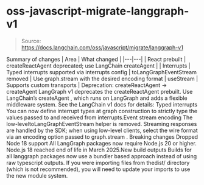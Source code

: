 # oss-javascript-migrate-langgraph-v1

> Source: https://docs.langchain.com/oss/javascript/migrate/langgraph-v1

Summary of changes
| Area | What changed |
|---|---|
| React prebuilt | createReactAgent deprecated; use LangChain createAgent |
| Interrupts | Typed interrupts supported via interrupts config |
toLangGraphEventStream removed | Use graph.stream with the desired encoding format |
useStream | Supports custom transports |
Deprecation: createReactAgent
→ createAgent
LangGraph v1 deprecates the createReactAgent
prebuilt. Use LangChain’s createAgent
, which runs on LangGraph and adds a flexible middleware system.
See the LangChain v1 docs for details:
Typed interrupts
You can now define interrupt types at graph construction to strictly type the values passed to and received from interrupts.Event stream encoding
The low-leveltoLangGraphEventStream
helper is removed. Streaming responses are handled by the SDK; when using low-level clients, select the wire format via an encoding
option passed to graph.stream
.
Breaking changes
Dropped Node 18 support
All LangGraph packages now require Node.js 20 or higher. Node.js 18 reached end of life in March 2025.New build outputs
Builds for all langgraph packages now use a bundler based approach instead of using raw typescript outputs. If you were importing files from thedist/
directory (which is not recommended), you will need to update your imports to use the new module system.